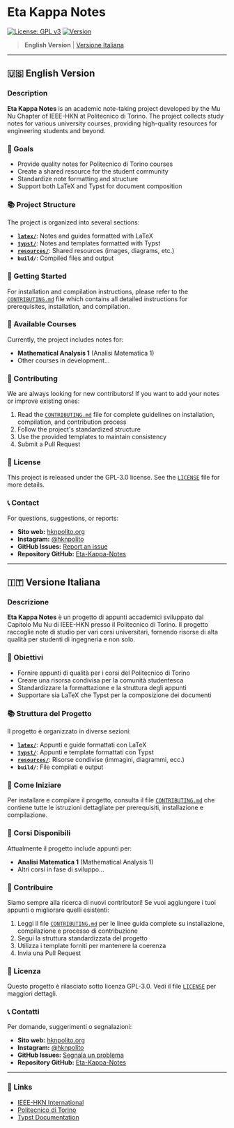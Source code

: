 # Eta Kappa Notes

[![License: GPL v3](https://img.shields.io/badge/License-GPLv3-blue.svg)](https://www.gnu.org/licenses/gpl-3.0)
[![Version](https://img.shields.io/badge/version-0.1.0-green.svg)](https://github.com/MuNuChapterHKN/Eta-Kappa-Notes)

> **English Version** | [Versione Italiana](#🇮🇹-versione-italiana)

---

## 🇺🇸 English Version

### Description

**Eta Kappa Notes** is an academic note-taking project developed by the Mu Nu Chapter of IEEE-HKN at Politecnico di Torino. The project collects study notes for various university courses, providing high-quality resources for engineering students and beyond.

### 🎯 Goals

- Provide quality notes for Politecnico di Torino courses
- Create a shared resource for the student community
- Standardize note formatting and structure
- Support both LaTeX and Typst for document composition

### 📚 Project Structure

The project is organized into several sections:

- [**`latex/`**](latex/): Notes and guides formatted with LaTeX
- [**`typst/`**](typst/): Notes and templates formatted with Typst
- [**`resources/`**](resources/): Shared resources (images, diagrams, etc.)
- **`build/`**: Compiled files and output

### 🚀 Getting Started

For installation and compilation instructions, please refer to the [`CONTRIBUTING.md`](CONTRIBUTING.md) file which contains all detailed instructions for prerequisites, installation, and compilation.

### 📖 Available Courses

Currently, the project includes notes for:

- **Mathematical Analysis 1** (Analisi Matematica 1)
- Other courses in development...

### 🤝 Contributing

We are always looking for new contributors! If you want to add your notes or improve existing ones:

1. Read the [`CONTRIBUTING.md`](CONTRIBUTING.md) file for complete guidelines on installation, compilation, and contribution process
2. Follow the project's standardized structure
3. Use the provided templates to maintain consistency
4. Submit a Pull Request

### 📄 License

This project is released under the GPL-3.0 license. See the [`LICENSE`](LICENSE) file for more details.

### 📞 Contact

For questions, suggestions, or reports:
- **Sito web:** [hknpolito.org](https://hknpolito.org/)
- **Instagram:** [@hknpolito](https://www.instagram.com/hknpolito/)
- **GitHub Issues:** [Report an issue](https://github.com/MuNuChapterHKN/Eta-Kappa-Notes/issues)
- **Repository GitHub:** [Eta-Kappa-Notes](https://github.com/MuNuChapterHKN/Eta-Kappa-Notes/)

---

## 🇮🇹 Versione Italiana

### Descrizione

**Eta Kappa Notes** è un progetto di appunti accademici sviluppato dal Capitolo Mu Nu di IEEE-HKN presso il Politecnico di Torino. Il progetto raccoglie note di studio per vari corsi universitari, fornendo risorse di alta qualità per studenti di ingegneria e non solo.

### 🎯 Obiettivi

- Fornire appunti di qualità per i corsi del Politecnico di Torino
- Creare una risorsa condivisa per la comunità studentesca
- Standardizzare la formattazione e la struttura degli appunti
- Supportare sia LaTeX che Typst per la composizione dei documenti

### 📚 Struttura del Progetto

Il progetto è organizzato in diverse sezioni:

- [**`latex/`**](latex/): Appunti e guide formattati con LaTeX
- [**`typst/`**](typst/): Appunti e template formattati con Typst
- [**`resources/`**](resources/): Risorse condivise (immagini, diagrammi, ecc.)
- **`build/`**: File compilati e output

### 🚀 Come Iniziare

Per installare e compilare il progetto, consulta il file [`CONTRIBUTING.md`](CONTRIBUTING.md) che contiene tutte le istruzioni dettagliate per prerequisiti, installazione e compilazione.

### 📖 Corsi Disponibili

Attualmente il progetto include appunti per:

- **Analisi Matematica 1** (Mathematical Analysis 1)
- Altri corsi in fase di sviluppo...

### 🤝 Contribuire

Siamo sempre alla ricerca di nuovi contributori! Se vuoi aggiungere i tuoi appunti o migliorare quelli esistenti:

1. Leggi il file [`CONTRIBUTING.md`](CONTRIBUTING.md) per le linee guida complete su installazione, compilazione e processo di contribuzione
2. Segui la struttura standardizzata del progetto
3. Utilizza i template forniti per mantenere la coerenza
4. Invia una Pull Request

### 📄 Licenza

Questo progetto è rilasciato sotto licenza GPL-3.0. Vedi il file [`LICENSE`](LICENSE) per maggiori dettagli.

### 📞 Contatti

Per domande, suggerimenti o segnalazioni:
- **Sito web:** [hknpolito.org](https://hknpolito.org/)
- **Instagram:** [@hknpolito](https://www.instagram.com/hknpolito/)
- **GitHub Issues:** [Segnala un problema](https://github.com/MuNuChapterHKN/Eta-Kappa-Notes/issues)
- **Repository GitHub:** [Eta-Kappa-Notes](https://github.com/MuNuChapterHKN/Eta-Kappa-Notes/)

---

### 🔗 Links

- [IEEE-HKN International](https://hkn.ieee.org/)
- [Politecnico di Torino](https://www.polito.it/)
- [Typst Documentation](https://typst.app/docs/)
